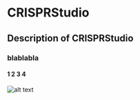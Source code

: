 # CRISPRStudio

## Description of CRISPRStudio

### blablabla

#### 1 2 3 4

![alt text](https://github.com/moineaulab/CRISPRStudio/blob/master/CRISPRStudio_logo.png)
